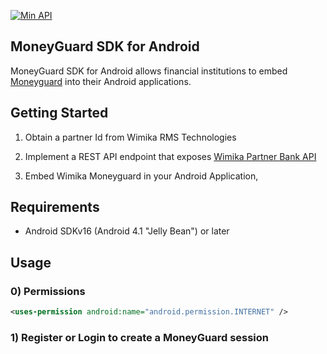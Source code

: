 [![Min API](https://img.shields.io/badge/API-16%2B-blue.svg?style=plastic)](https://android-arsenal.com/api?level=16)


## MoneyGuard SDK for Android

MoneyGuard SDK for Android allows financial institutions to embed [Moneyguard](https://wimika.ng/moneyguard/) into
their Android applications. 

## Getting Started

1. Obtain a partner Id from Wimika RMS Technologies

2. Implement a REST API endpoint that exposes [Wimika Partner Bank API](https://wimikabankservice.azurewebsites.net/swagger/index.html)

3. Embed Wimika Moneyguard in your Android Application,

## Requirements
- Android SDKv16 (Android 4.1 "Jelly Bean") or later

## Usage

### 0) Permissions

```xml
<uses-permission android:name="android.permission.INTERNET" />
```

### 1) Register or Login to create a MoneyGuard session


